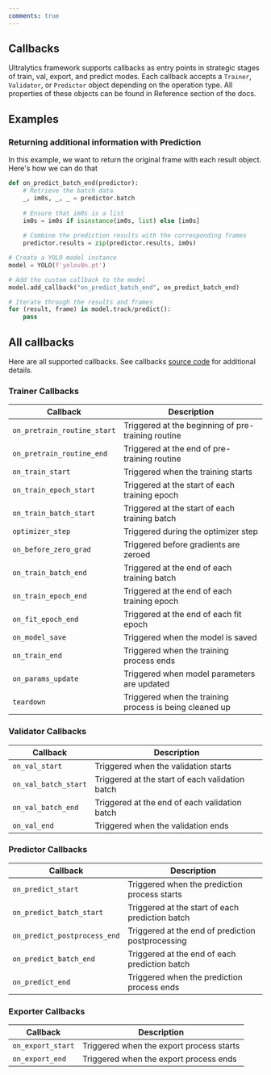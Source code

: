 ```yaml
---
comments: true
---
```


## Callbacks

Ultralytics framework supports callbacks as entry points in strategic stages of train, val, export, and predict modes.
Each callback accepts a `Trainer`, `Validator`, or `Predictor` object depending on the operation type. All properties of
these objects can be found in Reference section of the docs.

## Examples

### Returning additional information with Prediction

In this example, we want to return the original frame with each result object. Here's how we can do that

```python
def on_predict_batch_end(predictor):
    # Retrieve the batch data
    _, im0s, _, _ = predictor.batch
    
    # Ensure that im0s is a list
    im0s = im0s if isinstance(im0s, list) else [im0s]
    
    # Combine the prediction results with the corresponding frames
    predictor.results = zip(predictor.results, im0s)

# Create a YOLO model instance
model = YOLO(f'yolov8n.pt')

# Add the custom callback to the model
model.add_callback("on_predict_batch_end", on_predict_batch_end)

# Iterate through the results and frames
for (result, frame) in model.track/predict():
    pass
```

## All callbacks

Here are all supported callbacks. See callbacks [source code](https://github.com/ultralytics/ultralytics/blob/main/ultralytics/yolo/utils/callbacks/base.py) for additional details.

### Trainer Callbacks

| Callback                    | Description                                             |
|-----------------------------|---------------------------------------------------------|
| `on_pretrain_routine_start` | Triggered at the beginning of pre-training routine      |
| `on_pretrain_routine_end`   | Triggered at the end of pre-training routine            |
| `on_train_start`            | Triggered when the training starts                      |
| `on_train_epoch_start`      | Triggered at the start of each training epoch           |
| `on_train_batch_start`      | Triggered at the start of each training batch           |
| `optimizer_step`            | Triggered during the optimizer step                     |
| `on_before_zero_grad`       | Triggered before gradients are zeroed                   |
| `on_train_batch_end`        | Triggered at the end of each training batch             |
| `on_train_epoch_end`        | Triggered at the end of each training epoch             |
| `on_fit_epoch_end`          | Triggered at the end of each fit epoch                  |
| `on_model_save`             | Triggered when the model is saved                       |
| `on_train_end`              | Triggered when the training process ends                |
| `on_params_update`          | Triggered when model parameters are updated             |
| `teardown`                  | Triggered when the training process is being cleaned up |

### Validator Callbacks

| Callback             | Description                                     |
|----------------------|-------------------------------------------------|
| `on_val_start`       | Triggered when the validation starts            |
| `on_val_batch_start` | Triggered at the start of each validation batch |
| `on_val_batch_end`   | Triggered at the end of each validation batch   |
| `on_val_end`         | Triggered when the validation ends              |

### Predictor Callbacks

| Callback                     | Description                                       |
|------------------------------|---------------------------------------------------|
| `on_predict_start`           | Triggered when the prediction process starts      |
| `on_predict_batch_start`     | Triggered at the start of each prediction batch   |
| `on_predict_postprocess_end` | Triggered at the end of prediction postprocessing |
| `on_predict_batch_end`       | Triggered at the end of each prediction batch     |
| `on_predict_end`             | Triggered when the prediction process ends        |

### Exporter Callbacks

| Callback          | Description                              |
|-------------------|------------------------------------------|
| `on_export_start` | Triggered when the export process starts |
| `on_export_end`   | Triggered when the export process ends   |
